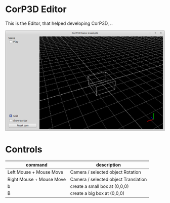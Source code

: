 # CorP3D Editor

This is the Editor, that helped developing CorP3D, ..

![](preview.png)

# Controls

| command | description |
| --- | --- |
| Left Mouse + Mouse Move | Camera / selected object Rotation 
| Right Mouse + Mouse Move | Camera / selected object Translation
| b | create a small box at (0,0,0)
| B | create a big box at (0,0,0)
